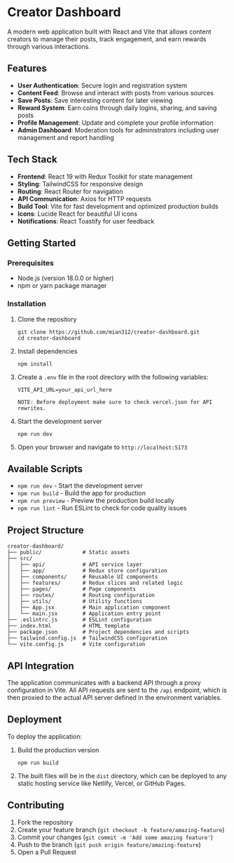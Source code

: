 # Creator Dashboard

A modern web application built with React and Vite that allows content creators to manage their posts, track engagement, and earn rewards through various interactions.

## Features

- **User Authentication**: Secure login and registration system
- **Content Feed**: Browse and interact with posts from various sources
- **Save Posts**: Save interesting content for later viewing
- **Reward System**: Earn coins through daily logins, sharing, and saving posts
- **Profile Management**: Update and complete your profile information
- **Admin Dashboard**: Moderation tools for administrators including user management and report handling

## Tech Stack

- **Frontend**: React 19 with Redux Toolkit for state management
- **Styling**: TailwindCSS for responsive design
- **Routing**: React Router for navigation
- **API Communication**: Axios for HTTP requests
- **Build Tool**: Vite for fast development and optimized production builds
- **Icons**: Lucide React for beautiful UI icons
- **Notifications**: React Toastify for user feedback

## Getting Started

### Prerequisites

- Node.js (version 18.0.0 or higher)
- npm or yarn package manager

### Installation

1. Clone the repository
   ```
   git clone https://github.com/mian312/creator-dashboard.git
   cd creator-dashboard
   ```

2. Install dependencies
   ```
   npm install
   ```

3. Create a `.env` file in the root directory with the following variables:
   ```
   VITE_API_URL=your_api_url_here
   ```
   ```
   NOTE: Before deployment make sure to check vercel.json for API rewrites.
   ```

4. Start the development server
   ```
   npm run dev
   ```

5. Open your browser and navigate to `http://localhost:5173`

## Available Scripts

- `npm run dev` - Start the development server
- `npm run build` - Build the app for production
- `npm run preview` - Preview the production build locally
- `npm run lint` - Run ESLint to check for code quality issues

## Project Structure

```
creator-dashboard/
├── public/             # Static assets
├── src/
│   ├── api/            # API service layer
│   ├── app/            # Redux store configuration
│   ├── components/     # Reusable UI components
│   ├── features/       # Redux slices and related logic
│   ├── pages/          # Page components
│   ├── routes/         # Routing configuration
│   ├── utils/          # Utility functions
│   ├── App.jsx         # Main application component
│   └── main.jsx        # Application entry point
├── .eslintrc.js        # ESLint configuration
├── index.html          # HTML template
├── package.json        # Project dependencies and scripts
├── tailwind.config.js  # TailwindCSS configuration
└── vite.config.js      # Vite configuration
```

## API Integration

The application communicates with a backend API through a proxy configuration in Vite. All API requests are sent to the `/api` endpoint, which is then proxied to the actual API server defined in the environment variables.

## Deployment

To deploy the application:

1. Build the production version
   ```
   npm run build
   ```

2. The built files will be in the `dist` directory, which can be deployed to any static hosting service like Netlify, Vercel, or GitHub Pages.

## Contributing

1. Fork the repository
2. Create your feature branch (`git checkout -b feature/amazing-feature`)
3. Commit your changes (`git commit -m 'Add some amazing feature'`)
4. Push to the branch (`git push origin feature/amazing-feature`)
5. Open a Pull Request


